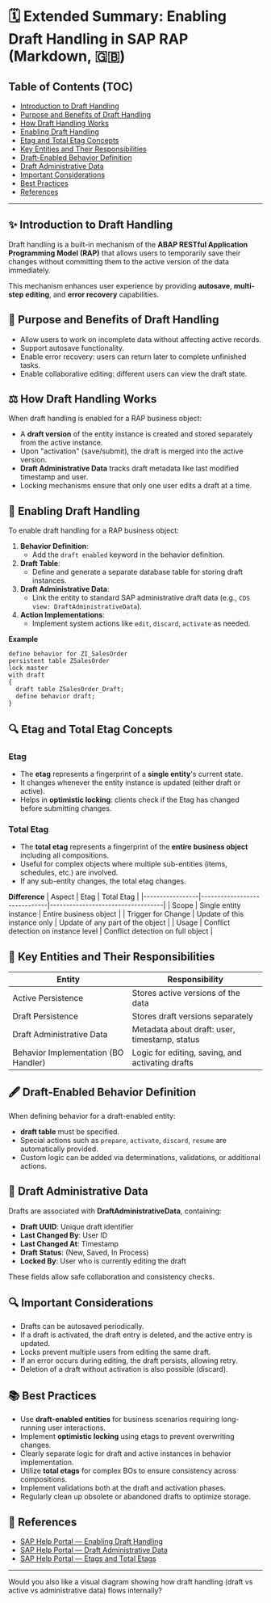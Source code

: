 # 🗓️ Extended Summary: Enabling Draft Handling in SAP RAP (Markdown, 🇬🇧)

## Table of Contents (TOC)

- [Introduction to Draft Handling](#-introduction-to-draft-handling)
- [Purpose and Benefits of Draft Handling](#-purpose-and-benefits-of-draft-handling)
- [How Draft Handling Works](#-how-draft-handling-works)
- [Enabling Draft Handling](#-enabling-draft-handling)
- [Etag and Total Etag Concepts](#-etag-and-total-etag-concepts)
- [Key Entities and Their Responsibilities](#-key-entities-and-their-responsibilities)
- [Draft-Enabled Behavior Definition](#-draft-enabled-behavior-definition)
- [Draft Administrative Data](#-draft-administrative-data)
- [Important Considerations](#-important-considerations)
- [Best Practices](#-best-practices)
- [References](#-references)

---

## ✨ Introduction to Draft Handling

Draft handling is a built-in mechanism of the **ABAP RESTful Application Programming Model (RAP)** that allows users to temporarily save their changes without committing them to the active version of the data immediately.

This mechanism enhances user experience by providing **autosave**, **multi-step editing**, and **error recovery** capabilities.


## 📅 Purpose and Benefits of Draft Handling

- Allow users to work on incomplete data without affecting active records.
- Support autosave functionality.
- Enable error recovery: users can return later to complete unfinished tasks.
- Enable collaborative editing: different users can view the draft state.


## ⚖️ How Draft Handling Works

When draft handling is enabled for a RAP business object:

- A **draft version** of the entity instance is created and stored separately from the active instance.
- Upon "activation" (save/submit), the draft is merged into the active version.
- **Draft Administrative Data** tracks draft metadata like last modified timestamp and user.
- Locking mechanisms ensure that only one user edits a draft at a time.


## 🔑 Enabling Draft Handling

To enable draft handling for a RAP business object:

1. **Behavior Definition**:
   - Add the `draft enabled` keyword in the behavior definition.
2. **Draft Table**:
   - Define and generate a separate database table for storing draft instances.
3. **Draft Administrative Data**:
   - Link the entity to standard SAP administrative draft data (e.g., `CDS view: DraftAdministrativeData`).
4. **Action Implementations**:
   - Implement system actions like `edit`, `discard`, `activate` as needed.

**Example**
```abap
define behavior for ZI_SalesOrder
persistent table ZSalesOrder
lock master
with draft
{
  draft table ZSalesOrder_Draft;
  define behavior draft;
}
```


## 🔍 Etag and Total Etag Concepts

### Etag
- The **etag** represents a fingerprint of a **single entity**'s current state.
- It changes whenever the entity instance is updated (either draft or active).
- Helps in **optimistic locking**: clients check if the Etag has changed before submitting changes.

### Total Etag
- The **total etag** represents a fingerprint of the **entire business object** including all compositions.
- Useful for complex objects where multiple sub-entities (items, schedules, etc.) are involved.
- If any sub-entity changes, the total etag changes.

**Difference**
| Aspect          | Etag                        | Total Etag                       |
|-----------------|------------------------------|-----------------------------------|
| Scope           | Single entity instance       | Entire business object           |
| Trigger for Change | Update of this instance only | Update of any part of the object |
| Usage           | Conflict detection on instance level | Conflict detection on full object |


## 🔢 Key Entities and Their Responsibilities

| Entity                               | Responsibility                                |
|--------------------------------------|-----------------------------------------------|
| Active Persistence                   | Stores active versions of the data           |
| Draft Persistence                    | Stores draft versions separately             |
| Draft Administrative Data            | Metadata about draft: user, timestamp, status |
| Behavior Implementation (BO Handler) | Logic for editing, saving, and activating drafts |


## 🖋️ Draft-Enabled Behavior Definition

When defining behavior for a draft-enabled entity:
- **draft table** must be specified.
- Special actions such as `prepare`, `activate`, `discard`, `resume` are automatically provided.
- Custom logic can be added via determinations, validations, or additional actions.


## 🔧 Draft Administrative Data

Drafts are associated with **DraftAdministrativeData**, containing:
- **Draft UUID**: Unique draft identifier
- **Last Changed By**: User ID
- **Last Changed At**: Timestamp
- **Draft Status**: (New, Saved, In Process)
- **Locked By**: User who is currently editing the draft

These fields allow safe collaboration and consistency checks.


## 🔍 Important Considerations

- Drafts can be autosaved periodically.
- If a draft is activated, the draft entry is deleted, and the active entry is updated.
- Locks prevent multiple users from editing the same draft.
- If an error occurs during editing, the draft persists, allowing retry.
- Deletion of a draft without activation is also possible (discard).


## 📚 Best Practices

- Use **draft-enabled entities** for business scenarios requiring long-running user interactions.
- Implement **optimistic locking** using etags to prevent overwriting changes.
- Clearly separate logic for draft and active instances in behavior implementation.
- Utilize **total etags** for complex BOs to ensure consistency across compositions.
- Implement validations both at the draft and activation phases.
- Regularly clean up obsolete or abandoned drafts to optimize storage.


## 🔗 References

- [SAP Help Portal — Enabling Draft Handling](https://help.sap.com/docs/abap-cloud/abap-rap/abap-restful-application-programming-model/draft-handling-in-rap)
- [SAP Help Portal — Draft Administrative Data](https://help.sap.com/docs/abap-cloud/abap-rap/abap-restful-application-programming-model/draft-administrative-data)
- [SAP Help Portal — Etags and Total Etags](https://help.sap.com/docs/abap-cloud/abap-rap/abap-restful-application-programming-model/etag-handling)

---

Would you also like a visual diagram showing how draft handling (draft vs active vs administrative data) flows internally?

